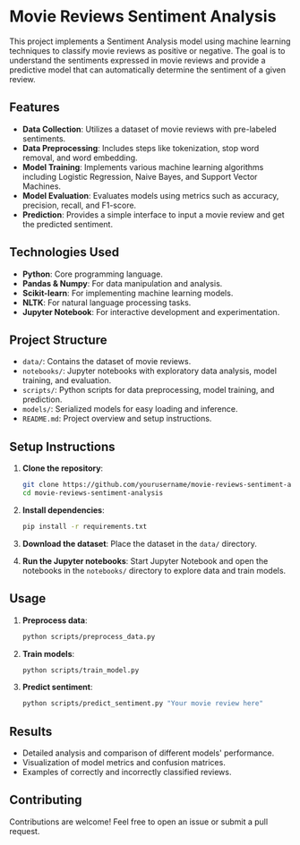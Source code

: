 # Movie Reviews Sentiment Analysis

This project implements a Sentiment Analysis model using machine learning techniques to classify movie reviews as positive or negative. The goal is to understand the sentiments expressed in movie reviews and provide a predictive model that can automatically determine the sentiment of a given review.

## Features

- **Data Collection**: Utilizes a dataset of movie reviews with pre-labeled sentiments.
- **Data Preprocessing**: Includes steps like tokenization, stop word removal, and word embedding.
- **Model Training**: Implements various machine learning algorithms including Logistic Regression, Naive Bayes, and Support Vector Machines.
- **Model Evaluation**: Evaluates models using metrics such as accuracy, precision, recall, and F1-score.
- **Prediction**: Provides a simple interface to input a movie review and get the predicted sentiment.

## Technologies Used

- **Python**: Core programming language.
- **Pandas & Numpy**: For data manipulation and analysis.
- **Scikit-learn**: For implementing machine learning models.
- **NLTK**: For natural language processing tasks.
- **Jupyter Notebook**: For interactive development and experimentation.

## Project Structure

- `data/`: Contains the dataset of movie reviews.
- `notebooks/`: Jupyter notebooks with exploratory data analysis, model training, and evaluation.
- `scripts/`: Python scripts for data preprocessing, model training, and prediction.
- `models/`: Serialized models for easy loading and inference.
- `README.md`: Project overview and setup instructions.

## Setup Instructions

1. **Clone the repository**:
    ```sh
    git clone https://github.com/yourusername/movie-reviews-sentiment-analysis.git
    cd movie-reviews-sentiment-analysis
    ```

2. **Install dependencies**:
    ```sh
    pip install -r requirements.txt
    ```

3. **Download the dataset**:
    Place the dataset in the `data/` directory.

4. **Run the Jupyter notebooks**:
    Start Jupyter Notebook and open the notebooks in the `notebooks/` directory to explore data and train models.

## Usage

1. **Preprocess data**:
    ```sh
    python scripts/preprocess_data.py
    ```

2. **Train models**:
    ```sh
    python scripts/train_model.py
    ```

3. **Predict sentiment**:
    ```sh
    python scripts/predict_sentiment.py "Your movie review here"
    ```

## Results

- Detailed analysis and comparison of different models' performance.
- Visualization of model metrics and confusion matrices.
- Examples of correctly and incorrectly classified reviews.

## Contributing

Contributions are welcome! Feel free to open an issue or submit a pull request.


